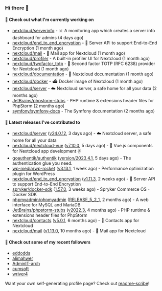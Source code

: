 ### Hi there 👋

#### 👷 Check out what I'm currently working on

- [nextcloud/serverinfo](https://github.com/nextcloud/serverinfo) - 📊 A monitoring app which creates a server info dashboard for admins (4 days ago)
- [nextcloud/end_to_end_encryption](https://github.com/nextcloud/end_to_end_encryption) - :closed_lock_with_key: Server API to support End-to-End Encryption (1 month ago)
- [nextcloud/mail](https://github.com/nextcloud/mail) - 💌 Mail app for Nextcloud (1 month ago)
- [nextcloud/profiler](https://github.com/nextcloud/profiler) - A built-in profiler UI for Nextcloud (1 month ago)
- [nextcloud/twofactor_totp](https://github.com/nextcloud/twofactor_totp) - 🔑 Second factor TOTP (RFC 6238) provider for Nextcloud (1 month ago)
- [nextcloud/documentation](https://github.com/nextcloud/documentation) - 📘 Nextcloud documentation (1 month ago)
- [nextcloud/docker](https://github.com/nextcloud/docker) - ⛴ Docker image of Nextcloud (1 month ago)
- [nextcloud/server](https://github.com/nextcloud/server) - ☁️ Nextcloud server, a safe home for all your data (2 months ago)
- [JetBrains/phpstorm-stubs](https://github.com/JetBrains/phpstorm-stubs) - PHP runtime &amp; extensions header files for PhpStorm (2 months ago)
- [symfony/symfony-docs](https://github.com/symfony/symfony-docs) - The Symfony documentation (2 months ago)

#### 🔭 Latest releases I've contributed to

- [nextcloud/server](https://github.com/nextcloud/server) ([v24.0.12](https://github.com/nextcloud/server/releases/tag/v24.0.12), 3 days ago) - ☁️ Nextcloud server, a safe home for all your data
- [nextcloud/nextcloud-vue](https://github.com/nextcloud/nextcloud-vue) ([v7.10.0](https://github.com/nextcloud/nextcloud-vue/releases/tag/v7.10.0), 5 days ago) - 🍱 Vue.js components for Nextcloud app development  ✌
- [goauthentik/authentik](https://github.com/goauthentik/authentik) ([version/2023.4.1](https://github.com/goauthentik/authentik/releases/tag/version/2023.4.1), 5 days ago) - The authentication glue you need.
- [wp-media/wp-rocket](https://github.com/wp-media/wp-rocket) ([v3.13.1](https://github.com/wp-media/wp-rocket/releases/tag/v3.13.1), 1 week ago) - Performance optimization plugin for WordPress
- [nextcloud/end_to_end_encryption](https://github.com/nextcloud/end_to_end_encryption) ([v1.11.3](https://github.com/nextcloud/end_to_end_encryption/releases/tag/v1.11.3), 2 weeks ago) - :closed_lock_with_key: Server API to support End-to-End Encryption
- [spryker/docker-sdk](https://github.com/spryker/docker-sdk) ([1.57.0](https://github.com/spryker/docker-sdk/releases/tag/1.57.0), 3 weeks ago) - Spryker Commerce OS - Docker SDK
- [phpmyadmin/phpmyadmin](https://github.com/phpmyadmin/phpmyadmin) ([RELEASE_5_2_1](https://github.com/phpmyadmin/phpmyadmin/releases/tag/RELEASE_5_2_1), 2 months ago) - A web interface for MySQL and MariaDB
- [JetBrains/phpstorm-stubs](https://github.com/JetBrains/phpstorm-stubs) ([v2022.3](https://github.com/JetBrains/phpstorm-stubs/releases/tag/v2022.3), 4 months ago) - PHP runtime &amp; extensions header files for PhpStorm
- [nextcloud/contacts](https://github.com/nextcloud/contacts) ([v5.0.1](https://github.com/nextcloud/contacts/releases/tag/v5.0.1), 6 months ago) - 📇 Contacts app for Nextcloud
- [nextcloud/mail](https://github.com/nextcloud/mail) ([v1.13.0](https://github.com/nextcloud/mail/releases/tag/v1.13.0), 10 months ago) - 💌 Mail app for Nextcloud

#### 👯 Check out some of my recent followers

- [eddodds](https://github.com/eddodds)
- [alimahwer](https://github.com/alimahwer)
- [AdminIT-arch](https://github.com/AdminIT-arch)
- [cumsoft](https://github.com/cumsoft)
- [wriver4](https://github.com/wriver4)

Want your own self-generating profile page? Check out [readme-scribe](https://github.com/muesli/readme-scribe)!
